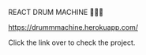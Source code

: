 REACT DRUM MACHINE 🥁🥁🥁

https://drummmachine.herokuapp.com/

Click the link over to check the project.
